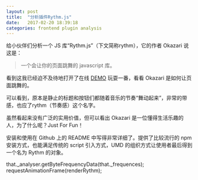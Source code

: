 ```yaml
---
layout: post
title:  "分析插件Rythm.js"
date:   2017-02-20 18:39:18
categories: frontend plugin analysis
---
```


给小伙伴们分析一个 JS 库“Rythm.js”（下文简称rythm），它的作者 Okazari 说这是：

> 一个会让你的页面跳舞的 javascript 库。

看到这我已经迫不及待地打开了在线 [DEMO] 玩耍一番，看看 Okazari 是如何让页面跳舞的。

可以看到，原本是静止的标题和按钮们都随着音乐的节奏“舞动起来”，非常的带感，也应了rythm（节奏感）这个名字。

虽然看起来没有广泛的实用价值，但可以看出 Okazari 是一位懂得生活乐趣的人，为了什么呢？Just For Fun！

安装和使用在 Github 上的 README 中写得非常详细了。提供了比较流行的 npm 安装方式，也能满足传统的 script 引入方式，UMD 的组织方式让使用者最后得到一个名为 Rythm 的对象。

that._analyser.getByteFrequencyData(that._frequences);
requestAnimationFrame(renderRythm);

[DEMO]:         https://okazari.github.io/Rythm.js/